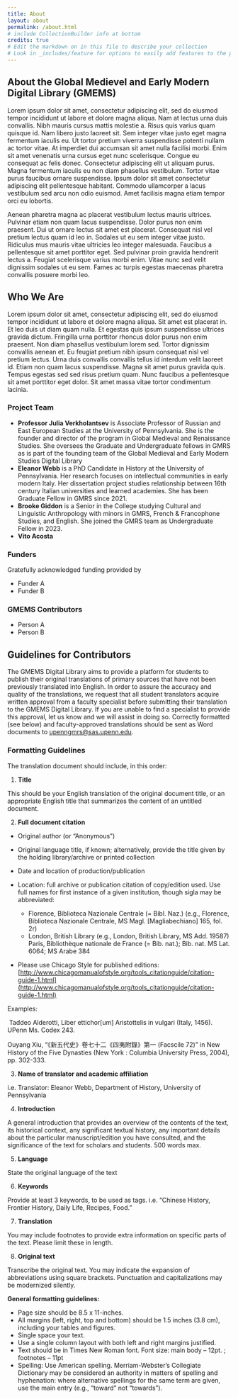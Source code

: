 ```yaml
---
title: About
layout: about
permalink: /about.html
# include CollectionBuilder info at bottom
credits: true
# Edit the markdown on in this file to describe your collection
# Look in _includes/feature for options to easily add features to the page
---
```

## About the Global Medievel and Early Modern Digital Library (GMEMS)

Lorem ipsum dolor sit amet, consectetur adipiscing elit, sed do eiusmod tempor incididunt ut labore et dolore magna aliqua. Nam at lectus urna duis convallis. Nibh mauris cursus mattis molestie a. Risus quis varius quam quisque id. Nam libero justo laoreet sit. Sem integer vitae justo eget magna fermentum iaculis eu. Ut tortor pretium viverra suspendisse potenti nullam ac tortor vitae. At imperdiet dui accumsan sit amet nulla facilisi morbi. Enim sit amet venenatis urna cursus eget nunc scelerisque. Congue eu consequat ac felis donec. Consectetur adipiscing elit ut aliquam purus. Magna fermentum iaculis eu non diam phasellus vestibulum. Tortor vitae purus faucibus ornare suspendisse. Ipsum dolor sit amet consectetur adipiscing elit pellentesque habitant. Commodo ullamcorper a lacus vestibulum sed arcu non odio euismod. Amet facilisis magna etiam tempor orci eu lobortis.

Aenean pharetra magna ac placerat vestibulum lectus mauris ultrices. Pulvinar etiam non quam lacus suspendisse. Dolor purus non enim praesent. Dui ut ornare lectus sit amet est placerat. Consequat nisl vel pretium lectus quam id leo in. Sodales ut eu sem integer vitae justo. Ridiculus mus mauris vitae ultricies leo integer malesuada. Faucibus a pellentesque sit amet porttitor eget. Sed pulvinar proin gravida hendrerit lectus a. Feugiat scelerisque varius morbi enim. Vitae nunc sed velit dignissim sodales ut eu sem. Fames ac turpis egestas maecenas pharetra convallis posuere morbi leo.

## Who We Are
Lorem ipsum dolor sit amet, consectetur adipiscing elit, sed do eiusmod tempor incididunt ut labore et dolore magna aliqua. Sit amet est placerat in. Et leo duis ut diam quam nulla. Et egestas quis ipsum suspendisse ultrices gravida dictum. Fringilla urna porttitor rhoncus dolor purus non enim praesent. Non diam phasellus vestibulum lorem sed. Tortor dignissim convallis aenean et. Eu feugiat pretium nibh ipsum consequat nisl vel pretium lectus. Urna duis convallis convallis tellus id interdum velit laoreet id. Etiam non quam lacus suspendisse. Magna sit amet purus gravida quis. Tempus egestas sed sed risus pretium quam. Nunc faucibus a pellentesque sit amet porttitor eget dolor. Sit amet massa vitae tortor condimentum lacinia.

### Project Team
- __Professor Julia Verkholantsev__ is Associate Professor of Russian and East European Studies at the University of Pennsylvania. She is the founder and director of the program in Global Medieval and Renaissance Studies. She oversees the Graduate and Undergraduate fellows in GMRS as is part of the founding team of the Global Medieval and Early Modern Studies Digital Library
- __Eleanor Webb__ is a PhD Candidate in History at the University of Pennsylvania. Her research focuses on intellectual communities in early modern Italy. Her dissertation project studies relationship between 16th century Italian universities and learned academies. She has been Graduate Fellow in GMRS since 2021. 
- __Brooke Giddon__ is a Senior in the College studying Cultural and Linguistic Anthropology with minors in GMRS, French & Francophone Studies, and English. She joined the GMRS team as Undergraduate Fellow in 2023. 
- __Vito Acosta__

### Funders
Gratefully acknowledged funding provided by
- Funder A
- Funder B

### GMEMS Contributors
- Person A
- Person B

## Guidelines for Contributors
The GMEMS Digital Library aims to provide a platform for students to publish their original translations of primary sources that have not been previously translated into English. In order to assure the accuracy and quality of the translations, we request that all student translators acquire written approval from a faculty specialist before submitting their translation to the GMEMS Digital Library. If you are unable to find a specialist to provide this approval, let us know and we will assist in doing so. Correctly formatted (see below) and faculty-approved translations should be sent as Word documents to upenngmrs@sas.upenn.edu.

### Formatting Guidelines

The translation document should include, in this order: 
1. __Title__

  This should be your English translation of the original document title, or an appropriate English title that summarizes the content of an untitled document.

2. __Full document citation__

  - Original author (or “Anonymous”)
  - Original language title, if known; alternatively, provide the title given by the holding library/archive or printed collection
  - Date and location of production/publication 
  - Location: full archive or publication citation of copy/edition used. Use full names for first instance of a given institution, though sigla may be abbreviated:

    - Florence, Biblioteca Nazionale Centrale (= Bibl. Naz.) (e.g., Florence, Biblioteca
Nazionale Centrale, MS Magl. [Magliabechiano] 165, fol. 2r)
    - London, British Library (e.g., London, British Library, MS Add. 19587)
Paris, Bibliothèque nationale de France (= Bib. nat.); Bib. nat. MS Lat. 6064; MS
Arabe 384
  - Please use Chicago Style for published editions: [http://www.chicagomanualofstyle.org/tools_citationguide/citation-guide-1.html](http://www.chicagomanualofstyle.org/tools_citationguide/citation-guide-1.html)

  Examples:

​  Taddeo Alderotti, Liber ettichor[um] Aristottelis in vulgari (Italy, 1456). UPenn Ms. Codex 243.

  Ouyang Xiu, “《新五代史》卷七十二《四夷附錄》第一 (Facscile 72)” in New History of the Five Dynasties (New York : Columbia University Press, 2004), pp. 302-333.
 
3. __Name of translator and academic affiliation__

  i.e. Translator: Eleanor Webb, Department of History, University of Pennsylvania 

4. __Introduction__

  A general introduction that provides an overview of the contents of the text, its historical context, any significant textual history, any important details about the particular manuscript/edition you have consulted, and the significance of the text for scholars and students. 500 words max.

5. __Language__ 

  State the original language of the text
 
6. __Keywords__

  Provide at least 3 keywords, to be used as tags. 
  i.e. “Chinese History, Frontier History, Daily Life, Recipes, Food.” 

7. __Translation__

  You may include footnotes to provide extra information on specific parts of the text. Please limit these in length.
 
8. __Original text__

  Transcribe the original text. You may indicate the expansion of abbreviations using square brackets. Punctuation and capitalizations may be modernized silently.
 
__General formatting guidelines:__

- Page size should be 8.5 x 11-inches.
- All margins (left, right, top and bottom) should be 1.5 inches (3.8 cm), including your tables and figures.
- Single space your text.
- Use a single column layout with both left and right margins justified.
- Text should be in Times New Roman font. Font size: main body – 12pt. ; footnotes – 11pt
- Spelling: Use American spelling. Merriam-Webster’s Collegiate Dictionary may be considered an authority in matters of spelling and hyphenation: where alternative spellings for the same term are given, use the main entry (e.g., “toward” not “towards”).


